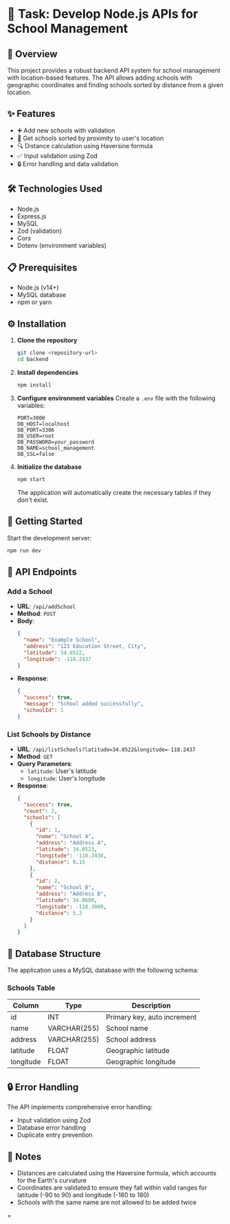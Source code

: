 # 🏫 Task: Develop Node.js APIs for School Management

## 📑 Overview
This project provides a robust backend API system for school management with location-based features. The API allows adding schools with geographic coordinates and finding schools sorted by distance from a given location.

## ✨ Features
- ➕ Add new schools with validation
- 📍 Get schools sorted by proximity to user's location
- 🔍 Distance calculation using Haversine formula
- ✅ Input validation using Zod
- 🔒 Error handling and data validation

## 🛠️ Technologies Used
- Node.js
- Express.js
- MySQL
- Zod (validation)
- Cors
- Dotenv (environment variables)

## 📋 Prerequisites
- Node.js (v14+)
- MySQL database
- npm or yarn

## ⚙️ Installation
1. **Clone the repository**
   ```bash
   git clone <repository-url>
   cd backend
   ```

2. **Install dependencies**
   ```bash
   npm install
   ```

3. **Configure environment variables**
   Create a `.env` file with the following variables:
   ```
   PORT=3000
   DB_HOST=localhost
   DB_PORT=3306
   DB_USER=root
   DB_PASSWORD=your_password
   DB_NAME=school_management
   DB_SSL=false
   ```

4. **Initialize the database**
   ```bash
   npm start
   ```
   The application will automatically create the necessary tables if they don't exist.

## 🚀 Getting Started
Start the development server:
```bash
npm run dev
```

## 📡 API Endpoints

### Add a School
- **URL**: `/api/addSchool`
- **Method**: `POST`
- **Body**:
  ```json
  {
    "name": "Example School",
    "address": "123 Education Street, City",
    "latitude": 34.0522,
    "longitude": -118.2437
  }
  ```
- **Response**:
  ```json
  {
    "success": true,
    "message": "School added successfully",
    "schoolId": 1
  }
  ```

### List Schools by Distance
- **URL**: `/api/listSchools?latitude=34.0522&longitude=-118.2437`
- **Method**: `GET`
- **Query Parameters**:
  - `latitude`: User's latitude
  - `longitude`: User's longitude
- **Response**:
  ```json
  {
    "success": true,
    "count": 2,
    "schools": [
      {
        "id": 1,
        "name": "School A",
        "address": "Address A",
        "latitude": 34.0523,
        "longitude": -118.2438,
        "distance": 0.15
      },
      {
        "id": 2,
        "name": "School B",
        "address": "Address B",
        "latitude": 34.0600,
        "longitude": -118.3000,
        "distance": 5.2
      }
    ]
  }
  ```

## 💾 Database Structure
The application uses a MySQL database with the following schema:

### Schools Table
| Column    | Type          | Description                 |
|-----------|---------------|-----------------------------|
| id        | INT           | Primary key, auto increment |
| name      | VARCHAR(255)  | School name                 |
| address   | VARCHAR(255)  | School address              |
| latitude  | FLOAT         | Geographic latitude         |
| longitude | FLOAT         | Geographic longitude        |


## 🔒 Error Handling
The API implements comprehensive error handling:
- Input validation using Zod
- Database error handling
- Duplicate entry prevention

## 📝 Notes
- Distances are calculated using the Haversine formula, which accounts for the Earth's curvature
- Coordinates are validated to ensure they fall within valid ranges for latitude (-90 to 90) and longitude (-180 to 180)
- Schools with the same name are not allowed to be added twice

=

